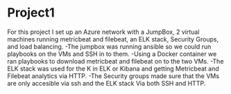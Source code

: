 # Project1
For this project I set up an Azure network with a JumpBox, 2 virtual machines running metricbeat and filebeat, an ELK stack, Security Groups, and load balancing.
-The jumpbox was running ansible so we could run playbooks on the VMs and SSH in to them.
-Using a Docker container we ran playbooks to download metricbeat and filebeat on to the two VMs.
-The ELK stack was used for the K in ELK or Kibana and getting Metricbeat and Filebeat analytics via HTTP.
-The Security groups made sure that the VMs are only accesible via ssh and the ELK stack Via both SSH and HTTP.

